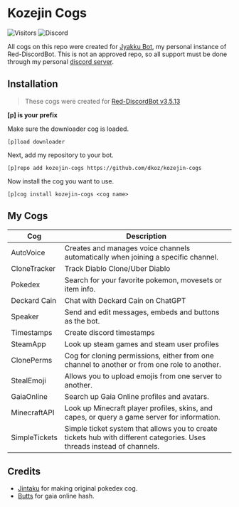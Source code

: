 # Kozejin Cogs
![Visitors](https://api.visitorbadge.io/api/visitors?path=https%3A%2F%2Fgithub.com%2Fdkoz%2Fkozejin-cogs&countColor=%23263759&style=plastic) ![Discord](https://img.shields.io/discord/1009881575187566632?style=plastic)

All cogs on this repo were created for [Jyakku Bot](https://jyakku.com), my personal instance of Red-DiscordBot. This is not an approved repo, so all support must be done through my personal [discord server](https://discord.gg/3HUq8cJSrX).

## Installation

>These cogs were created for [Red-DiscordBot v3.5.13](https://github.com/Cog-Creators/Red-DiscordBot)

**[p] is your prefix**

Make sure the downloader cog is loaded.
```
[p]load downloader
```

Next, add my repository to your bot.  
```
[p]repo add kozejin-cogs https://github.com/dkoz/kozejin-cogs
```

Now install the cog you want to use.
```
[p]cog install kozejin-cogs <cog name>
```

## My Cogs

Cog | Description
--- | ---
AutoVoice | Creates and manages voice channels automatically when joining a specific channel.
CloneTracker | Track Diablo Clone/Uber Diablo
Pokedex | Search for your favorite pokemon, movesets or item info.
Deckard Cain | Chat with Deckard Cain on ChatGPT
Speaker | Send and edit messages, embeds and buttons as the bot.
Timestamps | Create discord timestamps
SteamApp | Look up steam games and steam user profiles
ClonePerms | Cog for cloning permissions, either from one channel to another or from one role to another.
StealEmoji | Allows you to upload emojis from one server to another.
GaiaOnline | Search up Gaia Online profiles and avatars.
MinecraftAPI | Look up Minecraft player profiles, skins, and capes, or query a game server for information.
SimpleTickets | Simple ticket system that allows you to create tickets hub with different categories. Uses threads instead of channels.

## Credits
- [Jintaku](https://github.com/Jintaku) for making original pokedex cog.
- [Butts](https://github.com/Butts) for gaia online hash.